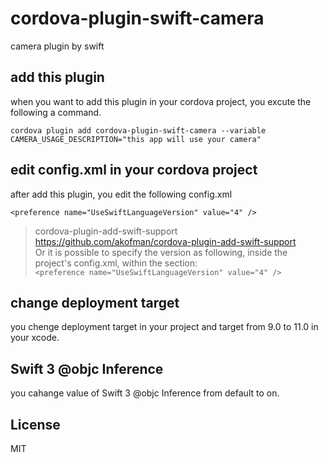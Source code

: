 # cordova-plugin-swift-camera
camera plugin by swift


## add this plugin

when you want to add this plugin in your cordova project, you excute the following a command.

`cordova plugin add cordova-plugin-swift-camera --variable CAMERA_USAGE_DESCRIPTION="this app will use your camera"`


## edit config.xml in your cordova project

after add this plugin, you edit the following config.xml

`<preference name="UseSwiftLanguageVersion" value="4" />`

> cordova-plugin-add-swift-support  
> https://github.com/akofman/cordova-plugin-add-swift-support  
> Or it is possible to specify the version as following, inside the project's config.xml, within the <platform name="ios"> section:  
> `<preference name="UseSwiftLanguageVersion" value="4" />`


## change deployment target

you chenge deployment target in your project and target from 9.0 to 11.0 in your xcode.


## Swift 3 @objc Inference

you cahange value of Swift 3 @objc Inference from default to on.


## License
MIT
